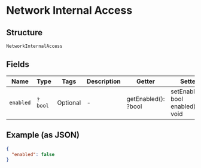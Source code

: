 
# Network Internal Access

## Structure

`NetworkInternalAccess`

## Fields

| Name | Type | Tags | Description | Getter | Setter |
|  --- | --- | --- | --- | --- | --- |
| `enabled` | `?bool` | Optional | - | getEnabled(): ?bool | setEnabled(?bool enabled): void |

## Example (as JSON)

```json
{
  "enabled": false
}
```

